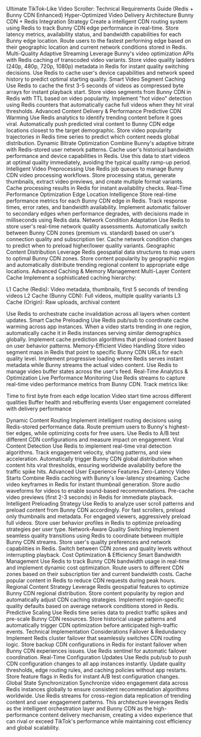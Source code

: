 Ultimate TikTok-Like Video Scroller: Technical Requirements Guide (Redis + Bunny CDN Enhanced)
Hyper-Optimized Video Delivery Architecture
Bunny CDN + Redis Integration Strategy
Create a intelligent CDN routing system using Redis to track Bunny CDN edge performance in real-time. Store latency metrics, availability status, and bandwidth capabilities for each Bunny edge location. Route users to the fastest performing edge based on their geographic location and current network conditions stored in Redis.
Multi-Quality Adaptive Streaming
Leverage Bunny's video optimization APIs with Redis caching of transcoded video variants. Store video quality ladders (240p, 480p, 720p, 1080p) metadata in Redis for instant quality switching decisions. Use Redis to cache user's device capabilities and network speed history to predict optimal starting quality.
Smart Video Segment Caching
Use Redis to cache the first 3-5 seconds of videos as compressed byte arrays for instant playback start. Store video segments from Bunny CDN in Redis with TTL based on video popularity. Implement "hot video" detection using Redis counters that automatically cache full videos when they hit viral thresholds.
Advanced Content Delivery & Performance
Predictive CDN Warming
Use Redis analytics to identify trending content before it goes viral. Automatically push predicted viral content to Bunny CDN edge locations closest to the target demographic. Store video popularity trajectories in Redis time series to predict which content needs global distribution.
Dynamic Bitrate Optimization
Combine Bunny's adaptive bitrate with Redis-stored user network patterns. Cache user's historical bandwidth performance and device capabilities in Redis. Use this data to start videos at optimal quality immediately, avoiding the typical quality ramp-up period.
Intelligent Video Preprocessing
Use Redis job queues to manage Bunny CDN video processing workflows. Store processing status, generate thumbnails, extract video previews, and create multiple format variants. Cache processing results in Redis for instant availability checks.
Real-Time Performance Optimization
Edge Location Intelligence
Store real-time performance metrics for each Bunny CDN edge in Redis. Track response times, error rates, and bandwidth availability. Implement automatic failover to secondary edges when performance degrades, with decisions made in milliseconds using Redis data.
Network Condition Adaptation
Use Redis to store user's real-time network quality assessments. Automatically switch between Bunny CDN zones (premium vs. standard) based on user's connection quality and subscription tier. Cache network condition changes to predict when to preload higher/lower quality variants.
Geographic Content Distribution
Leverage Redis geospatial data structures to map users to optimal Bunny CDN zones. Store content popularity by geographic region and automatically distribute trending regional content to appropriate edge locations.
Advanced Caching & Memory Management
Multi-Layer Content Cache
Implement a sophisticated caching hierarchy:

L1 Cache (Redis): Video metadata, thumbnails, first 5 seconds of trending videos
L2 Cache (Bunny CDN): Full videos, multiple quality variants
L3 Cache (Origin): Raw uploads, archival content

Use Redis to orchestrate cache invalidation across all layers when content updates.
Smart Cache Preloading
Use Redis pub/sub to coordinate cache warming across app instances. When a video starts trending in one region, automatically cache it in Redis instances serving similar demographics globally. Implement cache prediction algorithms that preload content based on user behavior patterns.
Memory-Efficient Video Handling
Store video segment maps in Redis that point to specific Bunny CDN URLs for each quality level. Implement progressive loading where Redis serves instant metadata while Bunny streams the actual video content. Use Redis to manage video buffer states across the user's feed.
Real-Time Analytics & Optimization
Live Performance Monitoring
Use Redis streams to capture real-time video performance metrics from Bunny CDN. Track metrics like:

Time to first byte from each edge location
Video start time across different qualities
Buffer health and rebuffering events
User engagement correlated with delivery performance

Dynamic Content Routing
Implement intelligent routing decisions using Redis-stored performance data. Route premium users to Bunny's highest-tier edges, while optimizing costs for free users. Use Redis to A/B test different CDN configurations and measure impact on engagement.
Viral Content Detection
Use Redis to implement real-time viral detection algorithms. Track engagement velocity, sharing patterns, and view acceleration. Automatically trigger Bunny CDN global distribution when content hits viral thresholds, ensuring worldwide availability before the traffic spike hits.
Advanced User Experience Features
Zero-Latency Video Starts
Combine Redis caching with Bunny's low-latency streaming. Cache video keyframes in Redis for instant thumbnail generation. Store audio waveforms for videos to enable sound-based recommendations. Pre-cache video previews (first 2-3 seconds) in Redis for immediate playback.
Intelligent Preloading Strategy
Use Redis to analyze user scroll patterns and preload content from Bunny CDN accordingly. For fast scrollers, preload only thumbnails and metadata. For engaged viewers, aggressively preload full videos. Store user behavior profiles in Redis to optimize preloading strategies per user type.
Network-Aware Quality Switching
Implement seamless quality transitions using Redis to coordinate between multiple Bunny CDN streams. Store user's quality preferences and network capabilities in Redis. Switch between CDN zones and quality levels without interrupting playback.
Cost Optimization & Efficiency
Smart Bandwidth Management
Use Redis to track Bunny CDN bandwidth usage in real-time and implement dynamic cost optimization. Route users to different CDN zones based on their subscription tier and current bandwidth costs. Cache popular content in Redis to reduce CDN requests during peak hours.
Regional Content Strategy
Leverage Redis geospatial features to optimize Bunny CDN regional distribution. Store content popularity by region and automatically adjust CDN caching strategies. Implement region-specific quality defaults based on average network conditions stored in Redis.
Predictive Scaling
Use Redis time series data to predict traffic spikes and pre-scale Bunny CDN resources. Store historical usage patterns and automatically trigger CDN optimization before anticipated high-traffic events.
Technical Implementation Considerations
Failover & Redundancy
Implement Redis cluster failover that seamlessly switches CDN routing logic. Store backup CDN configurations in Redis for instant failover when Bunny CDN experiences issues. Use Redis sentinel for automatic failover coordination.
Real-Time Configuration Updates
Use Redis pub/sub to push CDN configuration changes to all app instances instantly. Update quality thresholds, edge routing rules, and caching policies without app restarts. Store feature flags in Redis for instant A/B test configuration changes.
Global State Synchronization
Synchronize video engagement data across Redis instances globally to ensure consistent recommendation algorithms worldwide. Use Redis streams for cross-region data replication of trending content and user engagement patterns.
This architecture leverages Redis as the intelligent orchestration layer and Bunny CDN as the high-performance content delivery mechanism, creating a video experience that can rival or exceed TikTok's performance while maintaining cost efficiency and global scalability.